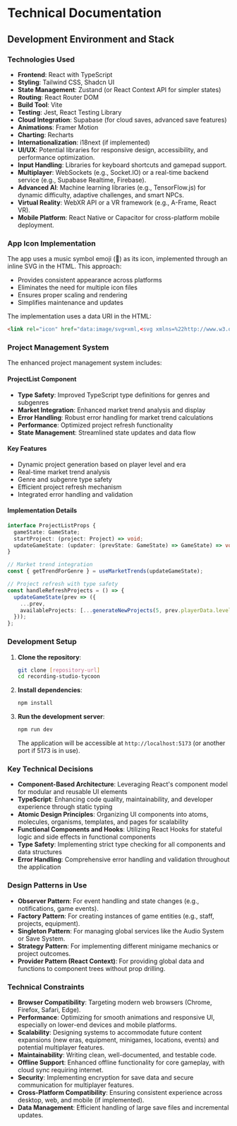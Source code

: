 # Technical Documentation

## Development Environment and Stack

### Technologies Used
- **Frontend**: React with TypeScript
- **Styling**: Tailwind CSS, Shadcn UI
- **State Management**: Zustand (or React Context API for simpler states)
- **Routing**: React Router DOM
- **Build Tool**: Vite
- **Testing**: Jest, React Testing Library
- **Cloud Integration**: Supabase (for cloud saves, advanced save features)
- **Animations**: Framer Motion
- **Charting**: Recharts
- **Internationalization**: i18next (if implemented)
- **UI/UX**: Potential libraries for responsive design, accessibility, and performance optimization.
- **Input Handling**: Libraries for keyboard shortcuts and gamepad support.
- **Multiplayer**: WebSockets (e.g., Socket.IO) or a real-time backend service (e.g., Supabase Realtime, Firebase).
- **Advanced AI**: Machine learning libraries (e.g., TensorFlow.js) for dynamic difficulty, adaptive challenges, and smart NPCs.
- **Virtual Reality**: WebXR API or a VR framework (e.g., A-Frame, React VR).
- **Mobile Platform**: React Native or Capacitor for cross-platform mobile deployment.

### App Icon Implementation
The app uses a music symbol emoji (🎵) as its icon, implemented through an inline SVG in the HTML. This approach:
- Provides consistent appearance across platforms
- Eliminates the need for multiple icon files
- Ensures proper scaling and rendering
- Simplifies maintenance and updates

The implementation uses a data URI in the HTML:
```html
<link rel="icon" href="data:image/svg+xml,<svg xmlns=%22http://www.w3.org/2000/svg%22 viewBox=%220 0 100 100%22><text y=%22.9em%22 font-size=%2290%22>🎵</text></svg>" />
```

### Project Management System
The enhanced project management system includes:

#### ProjectList Component
- **Type Safety**: Improved TypeScript type definitions for genres and subgenres
- **Market Integration**: Enhanced market trend analysis and display
- **Error Handling**: Robust error handling for market trend calculations
- **Performance**: Optimized project refresh functionality
- **State Management**: Streamlined state updates and data flow

#### Key Features
- Dynamic project generation based on player level and era
- Real-time market trend analysis
- Genre and subgenre type safety
- Efficient project refresh mechanism
- Integrated error handling and validation

#### Implementation Details
```typescript
interface ProjectListProps {
  gameState: GameState;
  startProject: (project: Project) => void;
  updateGameState: (updater: (prevState: GameState) => GameState) => void;
}

// Market trend integration
const { getTrendForGenre } = useMarketTrends(updateGameState);

// Project refresh with type safety
const handleRefreshProjects = () => {
  updateGameState(prev => ({ 
    ...prev, 
    availableProjects: [...generateNewProjects(5, prev.playerData.level, prev.currentEra)]
  }));
};
```

### Development Setup
1. **Clone the repository**:
   ```bash
   git clone [repository-url]
   cd recording-studio-tycoon
   ```
2. **Install dependencies**:
   ```bash
   npm install
   ```
3. **Run the development server**:
   ```bash
   npm run dev
   ```
   The application will be accessible at `http://localhost:5173` (or another port if 5173 is in use).

### Key Technical Decisions
- **Component-Based Architecture**: Leveraging React's component model for modular and reusable UI elements
- **TypeScript**: Enhancing code quality, maintainability, and developer experience through static typing
- **Atomic Design Principles**: Organizing UI components into atoms, molecules, organisms, templates, and pages for scalability
- **Functional Components and Hooks**: Utilizing React Hooks for stateful logic and side effects in functional components
- **Type Safety**: Implementing strict type checking for all components and data structures
- **Error Handling**: Comprehensive error handling and validation throughout the application

### Design Patterns in Use
- **Observer Pattern**: For event handling and state changes (e.g., notifications, game events).
- **Factory Pattern**: For creating instances of game entities (e.g., staff, projects, equipment).
- **Singleton Pattern**: For managing global services like the Audio System or Save System.
- **Strategy Pattern**: For implementing different minigame mechanics or project outcomes.
- **Provider Pattern (React Context)**: For providing global data and functions to component trees without prop drilling.

### Technical Constraints
- **Browser Compatibility**: Targeting modern web browsers (Chrome, Firefox, Safari, Edge).
- **Performance**: Optimizing for smooth animations and responsive UI, especially on lower-end devices and mobile platforms.
- **Scalability**: Designing systems to accommodate future content expansions (new eras, equipment, minigames, locations, events) and potential multiplayer features.
- **Maintainability**: Writing clean, well-documented, and testable code.
- **Offline Support**: Enhanced offline functionality for core gameplay, with cloud sync requiring internet.
- **Security**: Implementing encryption for save data and secure communication for multiplayer features.
- **Cross-Platform Compatibility**: Ensuring consistent experience across desktop, web, and mobile (if implemented).
- **Data Management**: Efficient handling of large save files and incremental updates.
